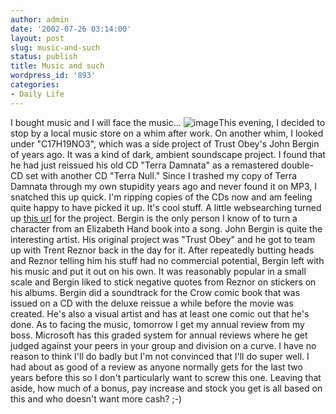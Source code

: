 ```yaml
---
author: admin
date: '2002-07-26 03:14:00'
layout: post
slug: music-and-such
status: publish
title: Music and such
wordpress_id: '893'
categories:
- Daily Life
---
```


I bought music and I will face the music...
![image](http://www.arcanology.com/images/claytee.gif)This evening, I
decided to stop by a local music store on a whim after work. On another
whim, I looked under "C17H19NO3", which was a side project of Trust
Obey's John Bergin of years ago. It was a kind of dark, ambient
soundscape project. I found that he had just reissued his old CD "Terra
Damnata" as a remastered double-CD set with another CD "Terra Null."
Since I trashed my copy of Terra Damnata through my own stupidity years
ago and never found it on MP3, I snatched this up quick. I'm ripping
copies of the CDs now and am feeling quite happy to have picked it up.
It's cool stuff. A little websearching turned up [this
url](http://www.grindertool.com/c17.html) for the project. Bergin is the
only person I know of to turn a character from an Elizabeth Hand book
into a song. John Bergin is quite the interesting artist. His original
project was "Trust Obey" and he got to team up with Trent Reznor back in
the day for it. After repeatedly butting heads and Reznor telling him
his stuff had no commercial potential, Bergin left with his music and
put it out on his own. It was reasonably popular in a small scale and
Bergin liked to stick negative quotes from Reznor on stickers on his
albums. Bergin did a soundtrack for the Crow comic book that was issued
on a CD with the deluxe reissue a while before the movie was created.
He's also a visual artist and has at least one comic out that he's done.
As to facing the music, tomorrow I get my annual review from my boss.
Microsoft has this graded system for annual reviews where he get judged
against your peers in your group and division on a curve. I have no
reason to think I'll do badly but I'm not convinced that I'll do super
well. I had about as good of a review as anyone normally gets for the
last two years before this so I don't particularly want to screw this
one. Leaving that aside, how much of a bonus, pay increase and stock you
get is all based on this and who doesn't want more cash? ;-)
